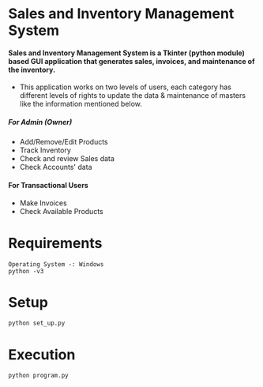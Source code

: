 # Sales and Inventory Management System

#### Sales and Inventory Management System is a Tkinter (python module) based GUI application that generates sales, invoices, and maintenance of the inventory.

*	This application works on two levels of users, each category has different levels of rights to update the data & maintenance of masters like the information mentioned below.

##### For Admin (Owner)
*	Add/Remove/Edit Products
*	Track Inventory
*	Check and review Sales data
*	Check Accounts' data

#### For Transactional Users
*	Make Invoices
*	Check Available Products

# Requirements
```
Operating System -: Windows
python -v3
```

# Setup 
```
python set_up.py
```

# Execution
```
python program.py
```
